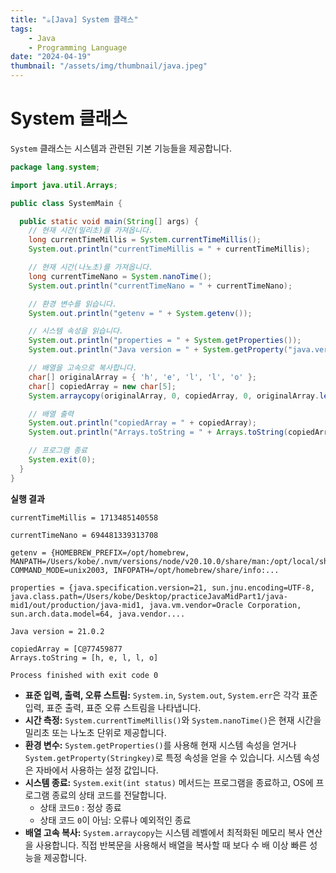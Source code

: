 ```yaml
---
title: "☕️[Java] System 클래스"
tags:
    - Java
    - Programming Language
date: "2024-04-19"
thumbnail: "/assets/img/thumbnail/java.jpeg"
---
```


# System 클래스
`System` 클래스는 시스템과 관련된 기본 기능들을 제공합니다.

```java
package lang.system;

import java.util.Arrays;

public class SystemMain {

  public static void main(String[] args) {
    // 현재 시간(밀리초)를 가져옵니다.
    long currentTimeMillis = System.currentTimeMillis();
    System.out.println("currentTimeMillis = " + currentTimeMillis);

    // 현재 시간(나노초)를 가져옵니다.
    long currentTimeNano = System.nanoTime();
    System.out.println("currentTimeNano = " + currentTimeNano);

    // 환경 변수를 읽습니다.
    System.out.println("getenv = " + System.getenv());

    // 시스템 속성을 읽습니다.
    System.out.println("properties = " + System.getProperties());
    System.out.println("Java version = " + System.getProperty("java.version"));

    // 배열을 고속으로 복사합니다.
    char[] originalArray = { 'h', 'e', 'l', 'l', 'o' };
    char[] copiedArray = new char[5];
    System.arraycopy(originalArray, 0, copiedArray, 0, originalArray.length);

    // 배열 출력
    System.out.println("copiedArray = " + copiedArray);
    System.out.println("Arrays.toString = " + Arrays.toString(copiedArray));

    // 프로그램 종료
    System.exit(0);
  }
}
```

**실행 결과**
```
currentTimeMillis = 1713485140558

currentTimeNano = 694481339313708

getenv = {HOMEBREW_PREFIX=/opt/homebrew, MANPATH=/Users/kobe/.nvm/versions/node/v20.10.0/share/man:/opt/local/share/man:/opt/homebrew/share/man::, COMMAND_MODE=unix2003, INFOPATH=/opt/homebrew/share/info:...

properties = {java.specification.version=21, sun.jnu.encoding=UTF-8, java.class.path=/Users/kobe/Desktop/practiceJavaMidPart1/java-mid1/out/production/java-mid1, java.vm.vendor=Oracle Corporation, sun.arch.data.model=64, java.vendor....

Java version = 21.0.2

copiedArray = [C@77459877
Arrays.toString = [h, e, l, l, o]

Process finished with exit code 0
```

- **표준 입력, 출력, 오류 스트림:** `System.in`, `System.out`, `System.err`은 각각 표준 입력, 표준 출력, 표준 오류 스트림을 나타냅니다.
- **시간 측정:** `System.currentTimeMillis()`와 `System.nanoTime()`은 현재 시간을 밀리초 또는 나노초 단위로 제공합니다.
- **환경 변수:** `System.getProperties()`를 사용해 현재 시스템 속성을 얻거나 `System.getProperty(Stringkey)`로 특정 속성을 얻을 수 있습니다. 시스템 속성은 자바에서 사용하는 설정 값입니다.
- **시스템 종료:** `System.exit(int status)` 메서드는 프로그램을 종료하고, OS에 프로그램 종료의 상태 코드를 전달합니다.
    - 상태 코드`0` : 정상 종료
    - 상태 코드 `0`이 아님: 오류나 예외적인 종료
- **배열 고속 복사:** `System.arraycopy`는 시스템 레벨에서 최적화된 메모리 복사 연산을 사용합니다. 직접 반복문을 사용해서 배열을 복사할 때 보다 수 배 이상 빠른 성능을 제공합니다.
